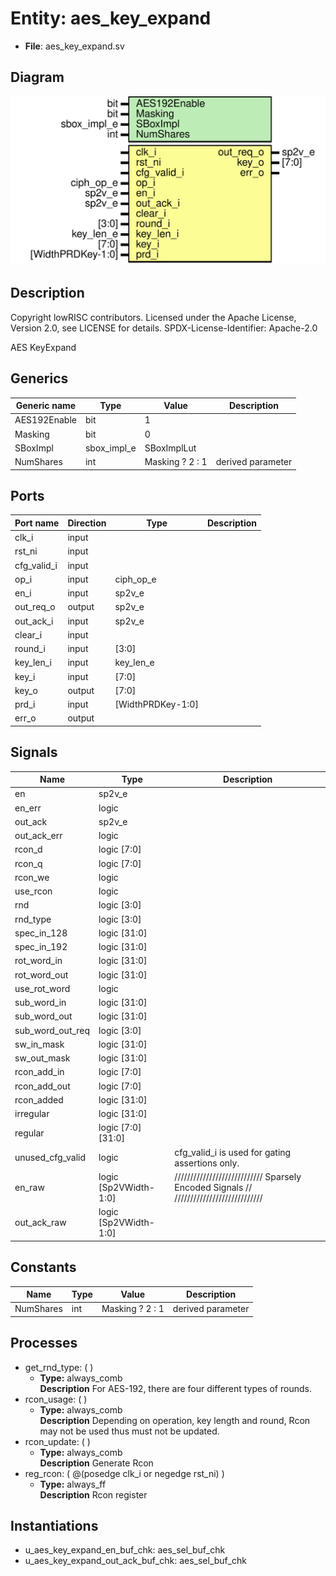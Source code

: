 # Entity: aes_key_expand

- **File**: aes_key_expand.sv
## Diagram

![Diagram](aes_key_expand.svg "Diagram")
## Description

 Copyright lowRISC contributors.
 Licensed under the Apache License, Version 2.0, see LICENSE for details.
 SPDX-License-Identifier: Apache-2.0

 AES KeyExpand

## Generics

| Generic name | Type        | Value           | Description         |
| ------------ | ----------- | --------------- | ------------------- |
| AES192Enable | bit         | 1               |                     |
| Masking      | bit         | 0               |                     |
| SBoxImpl     | sbox_impl_e | SBoxImplLut     |                     |
| NumShares    | int         | Masking ? 2 : 1 |  derived parameter  |
## Ports

| Port name   | Direction | Type              | Description |
| ----------- | --------- | ----------------- | ----------- |
| clk_i       | input     |                   |             |
| rst_ni      | input     |                   |             |
| cfg_valid_i | input     |                   |             |
| op_i        | input     | ciph_op_e         |             |
| en_i        | input     | sp2v_e            |             |
| out_req_o   | output    | sp2v_e            |             |
| out_ack_i   | input     | sp2v_e            |             |
| clear_i     | input     |                   |             |
| round_i     | input     | [3:0]             |             |
| key_len_i   | input     | key_len_e         |             |
| key_i       | input     | [7:0]             |             |
| key_o       | output    | [7:0]             |             |
| prd_i       | input     | [WidthPRDKey-1:0] |             |
| err_o       | output    |                   |             |
## Signals

| Name             | Type                  | Description                                                                             |
| ---------------- | --------------------- | --------------------------------------------------------------------------------------- |
| en               | sp2v_e                |                                                                                         |
| en_err           | logic                 |                                                                                         |
| out_ack          | sp2v_e                |                                                                                         |
| out_ack_err      | logic                 |                                                                                         |
| rcon_d           | logic       [7:0]     |                                                                                         |
| rcon_q           | logic       [7:0]     |                                                                                         |
| rcon_we          | logic                 |                                                                                         |
| use_rcon         | logic                 |                                                                                         |
| rnd              | logic       [3:0]     |                                                                                         |
| rnd_type         | logic       [3:0]     |                                                                                         |
| spec_in_128      | logic      [31:0]     |                                                                                         |
| spec_in_192      | logic      [31:0]     |                                                                                         |
| rot_word_in      | logic      [31:0]     |                                                                                         |
| rot_word_out     | logic      [31:0]     |                                                                                         |
| use_rot_word     | logic                 |                                                                                         |
| sub_word_in      | logic      [31:0]     |                                                                                         |
| sub_word_out     | logic      [31:0]     |                                                                                         |
| sub_word_out_req | logic       [3:0]     |                                                                                         |
| sw_in_mask       | logic      [31:0]     |                                                                                         |
| sw_out_mask      | logic      [31:0]     |                                                                                         |
| rcon_add_in      | logic       [7:0]     |                                                                                         |
| rcon_add_out     | logic       [7:0]     |                                                                                         |
| rcon_added       | logic      [31:0]     |                                                                                         |
| irregular        | logic      [31:0]     |                                                                                         |
| regular          | logic [7:0][31:0]     |                                                                                         |
| unused_cfg_valid | logic                 |  cfg_valid_i is used for gating assertions only.                                        |
| en_raw           | logic [Sp2VWidth-1:0] | ////////////////////////////  Sparsely Encoded Signals // ////////////////////////////  |
| out_ack_raw      | logic [Sp2VWidth-1:0] |                                                                                         |
## Constants

| Name      | Type | Value           | Description        |
| --------- | ---- | --------------- | ------------------ |
| NumShares | int  | Masking ? 2 : 1 | derived parameter  |
## Processes
- get_rnd_type: (  )
  - **Type:** always_comb
</br>**Description**
 For AES-192, there are four different types of rounds. 
- rcon_usage: (  )
  - **Type:** always_comb
</br>**Description**
 Depending on operation, key length and round, Rcon may not be used thus must not be updated. 
- rcon_update: (  )
  - **Type:** always_comb
</br>**Description**
 Generate Rcon 
- reg_rcon: ( @(posedge clk_i or negedge rst_ni) )
  - **Type:** always_ff
</br>**Description**
 Rcon register 
## Instantiations

- u_aes_key_expand_en_buf_chk: aes_sel_buf_chk
- u_aes_key_expand_out_ack_buf_chk: aes_sel_buf_chk
